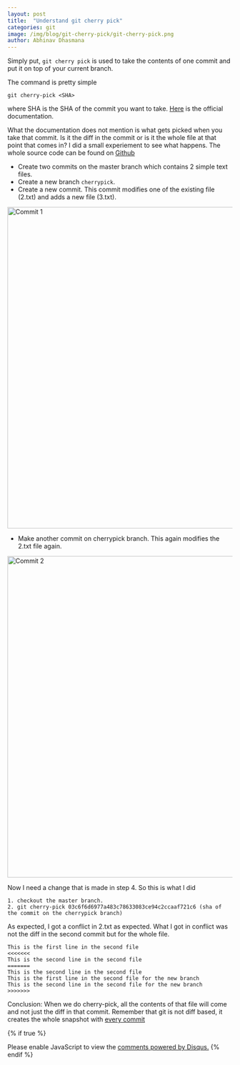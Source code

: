 ```yaml
---
layout: post
title:  "Understand git cherry pick"
categories: git
image: /img/blog/git-cherry-pick/git-cherry-pick.png
author: Abhinav Dhasmana
---
```

Simply put, `git cherry pick` is used to take the contents of one commit and put it on top of your current branch.

The command is pretty simple

```
git cherry-pick <SHA>
```

where SHA is the SHA of the commit you want to take. [Here][git-cherry-pick-documentation] is the official documentation.

What the documentation does not mention is what gets picked when you take that commit. Is it the diff in the commit or is it the whole file at that point that comes in? I did a small experiement to see what happens. The whole source code can be found on [Github][github-cherry-pick]

* Create two commits on the master branch which contains 2 simple text files.
* Create a new branch `cherrypick`.
* Create a new commit. This commit modifies one of the existing file (2.txt) and adds a new file (3.txt).

<img src="/img/blog/git-cherry-pick/diff1.png" alt="Commit 1" style="width: 720px;"/>


* Make another commit on cherrypick branch. This again modifies the 2.txt file again.

<img src="/img/blog/git-cherry-pick/diff2.png" alt="Commit 2" style="width: 720px;"/>


Now I need a change that is made in step 4. So this is what I did

```
1. checkout the master branch.
2. git cherry-pick 03c6f6d6977a483c78633083ce94c2ccaaf721c6 (sha of the commit on the cherrypick branch)
```

As expected, I got a conflict in 2.txt as expected. What I got in conflict was not the diff in the second commit but for the whole file.

```
This is the first line in the second file
<<<<<<<
This is the second line in the second file
=======
This is the second line in the second file
This is the first line in the second file for the new branch
This is the second line in the second file for the new branch
>>>>>>>
```

Conclusion: When we do cherry-pick, all the contents of that file will come and not just the diff in that commit. Remember that git is not diff based, it creates the whole snapshot with [every commit][git-as-snapshot]

{% if true %}
  <div id="disqus_thread"></div>
  <script>
    var disqus_config = function () {

    this.page.url = "http://www.abhinavdhasmana.in/git/2016/01/11/understanding-git-cherrypick.html"; // Replace PAGE_URL with your page's canonical URL variable
    this.page.identifier = "git/2016/01/11/understanding-git-cherrypick.html";
    };

    (function() { // DON'T EDIT BELOW THIS LINE
      var d = document, s = d.createElement('script');
      s.src = '//abhinavdhasmana.disqus.com/embed.js';
      s.setAttribute('data-timestamp', +new Date());
      (d.head || d.body).appendChild(s);
      })();
  </script>
  <noscript>Please enable JavaScript to view the <a href="https://disqus.com/?ref_noscript" rel="nofollow">comments powered by Disqus.</a></noscript>
{% endif %}

[git-cherry-pick-documentation]: https://git-scm.com/docs/git-cherry-pick
[github-cherry-pick]: https://github.com/abhinavdhasmana/cherry-pick-example
[git-as-snapshot]: https://git-scm.com/book/en/v2/Getting-Started-Git-Basics